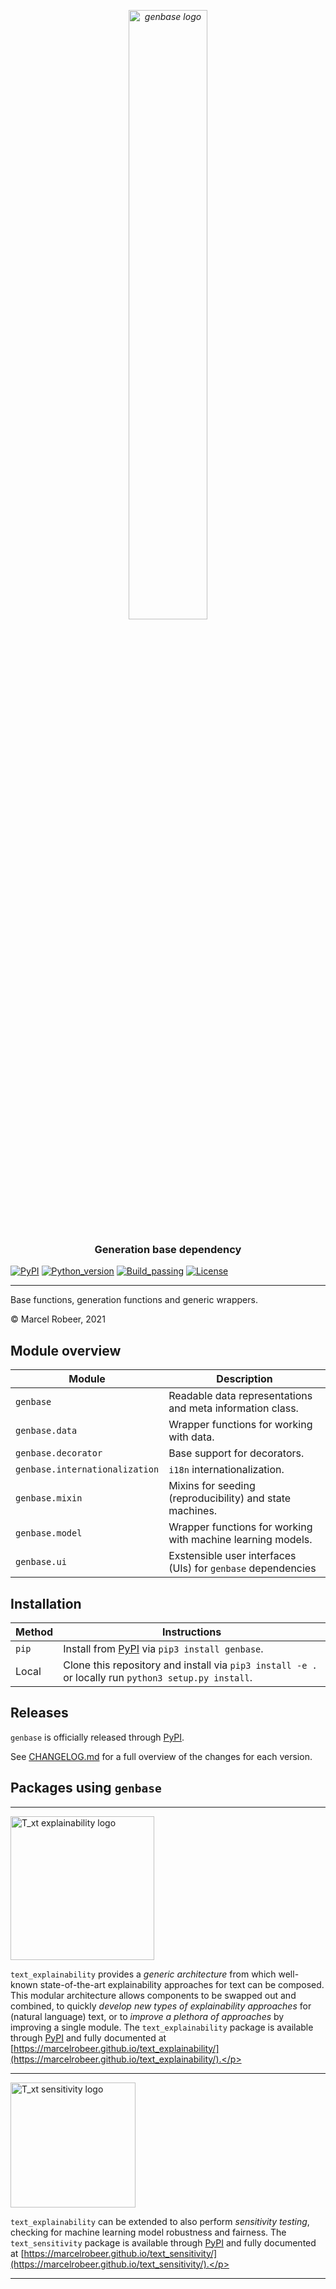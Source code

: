 *<p align="center">
  <img src="https://git.science.uu.nl/m.j.robeer/genbase/-/raw/master/img/genbase.png" alt="genbase logo" width="50%">*
</p>

**<h3 align="center">
Generation base dependency**
</h3>

[![PyPI](https://img.shields.io/pypi/v/genbase)](https://pypi.org/project/genbase/)
[![Python_version](https://img.shields.io/badge/python-3.8%20%7C%203.9%20%7C%203.10-blue)](https://pypi.org/project/genbase/)
[![Build_passing](https://img.shields.io/badge/build-passing-brightgreen)](https://git.science.uu.nl/m.j.robeer/genbase/-/pipelines)
[![License](https://img.shields.io/pypi/l/genbase)](https://www.gnu.org/licenses/lgpl-3.0.en.html)

---

Base functions, generation functions and generic wrappers.

&copy; Marcel Robeer, 2021

## Module overview
| Module | Description |
|--------|-------------|
| `genbase` | Readable data representations and meta information class. |
| `genbase.data` | Wrapper functions for working with data. |
| `genbase.decorator` | Base support for decorators. |
| `genbase.internationalization` | `i18n` internationalization. |
| `genbase.mixin` | Mixins for seeding (reproducibility) and state machines. |
| `genbase.model` | Wrapper functions for working with machine learning models. |
| `genbase.ui` | Exstensible user interfaces (UIs) for `genbase` dependencies |

## Installation
| Method | Instructions |
|--------|--------------|
| `pip` | Install from [PyPI](https://pypi.org/project/genbase/) via `pip3 install genbase`. |
| Local | Clone this repository and install via `pip3 install -e .` or locally run `python3 setup.py install`.

## Releases
`genbase` is officially released through [PyPI](https://pypi.org/project/genbase/).

See [CHANGELOG.md](CHANGELOG.md) for a full overview of the changes for each version.

## Packages using `genbase`

---

<a href="https://marcelrobeer.github.io/text_explainability/" target="_blank"><img src="https://git.science.uu.nl/m.j.robeer/text_explainability/-/raw/main/img/TextLogo-Logo large.png" alt="T_xt explainability logo" width="230px"></a><p>`text_explainability` provides a _generic architecture_ from which well-known state-of-the-art explainability approaches for text can be composed. This modular architecture allows components to be swapped out and combined, to quickly _develop new types of explainability approaches_ for (natural language) text, or to _improve a plethora of approaches_ by improving a single module. The `text_explainability` package is available through [PyPI](https://pypi.org/project/text-explainability/) and fully documented at [https://marcelrobeer.github.io/text_explainability/](https://marcelrobeer.github.io/text_explainability/).</p>

---

<a href="https://marcelrobeer.github.io/text_sensitivity/" target="_blank"><img src="https://git.science.uu.nl/m.j.robeer/text_sensitivity/-/raw/main/img/TextLogo-Logo_large_sensitivity.png" alt="T_xt sensitivity logo" width="200px"></a><p>`text_explainability` can be extended to also perform _sensitivity testing_, checking for machine learning model robustness and fairness. The `text_sensitivity` package is available through [PyPI](https://pypi.org/project/text-sensitivity/) and fully documented at [https://marcelrobeer.github.io/text_sensitivity/](https://marcelrobeer.github.io/text_sensitivity/).</p>

---
